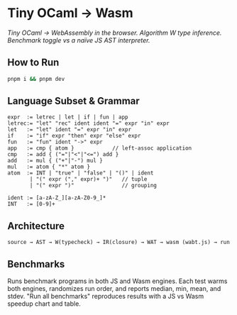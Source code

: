 # Tiny OCaml → Wasm

*Tiny OCaml → WebAssembly in the browser. Algorithm W type inference. Benchmark toggle vs a naïve JS AST interpreter.*

## How to Run

```bash
pnpm i && pnpm dev
```

## Language Subset & Grammar

```bnf
expr  := letrec | let | if | fun | app
letrec:= "let" "rec" ident ident "=" expr "in" expr
let   := "let" ident "=" expr "in" expr
if    := "if" expr "then" expr "else" expr
fun   := "fun" ident "->" expr
app   := cmp { atom }            // left-assoc application
cmp   := add { ("="|"<"|"<=") add }
add   := mul { ("+"|"-") mul }
mul   := atom { "*" atom }
atom  := INT | "true" | "false" | "()" | ident
       | "(" expr ("," expr)+ ")"   // tuple
       | "(" expr ")"               // grouping

ident := [a-zA-Z_][a-zA-Z0-9_]*
INT   := [0-9]+
```

## Architecture

`source → AST → W(typecheck) → IR(closure) → WAT → wasm (wabt.js) → run`

## Benchmarks

Runs benchmark programs in both JS and Wasm engines. Each test warms both engines, randomizes run order, and reports median, min, mean, and stdev. "Run all benchmarks" reproduces results with a JS vs Wasm speedup chart and table.


